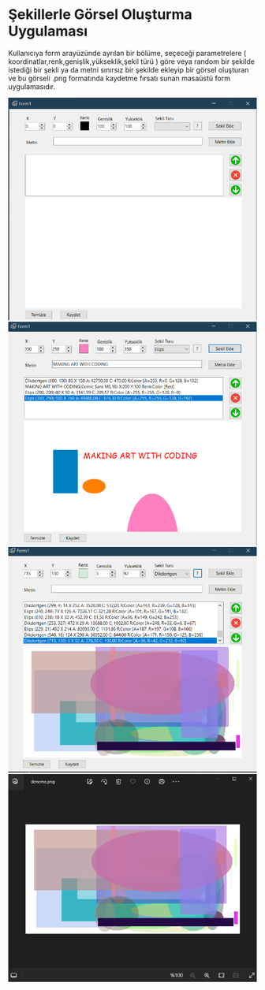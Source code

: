# Şekillerle Görsel Oluşturma Uygulaması
Kullanıcıya form arayüzünde ayrılan bir bölüme, seçeceği parametrelere ( koordinatlar,renk,genişlik,yükseklik,şekil türü ) göre veya random bir şekilde istediği bir şekli ya da metni sınırsız bir şekilde ekleyip bir görsel oluşturan ve bu görseli .png formatında kaydetme fırsatı sunan masaüstü form uygulamasıdır.

![img1](https://github.com/harxite/SekillerDunyasi/blob/main/4-SekillerDunyasi/SekillerDunyasi/images/1.PNG)
![img1](https://github.com/harxite/SekillerDunyasi/blob/main/4-SekillerDunyasi/SekillerDunyasi/images/2.PNG)
![img1](https://github.com/harxite/SekillerDunyasi/blob/main/4-SekillerDunyasi/SekillerDunyasi/images/3.PNG)
![img1](https://github.com/harxite/SekillerDunyasi/blob/main/4-SekillerDunyasi/SekillerDunyasi/images/4.PNG)
